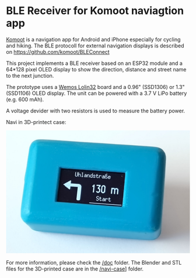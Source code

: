 # BLE Receiver for Komoot naviagtion app

[Komoot](https://www.komoot.de) is a navigation app for Android and iPhone especially for cycling and hiking. The BLE protocoll for external navigation displays is described on https://github.com/komoot/BLEConnect

This project implements a BLE receiver based on an ESP32 module and a 64*128 pixel OLED display to show the direction, distance and street name to the next junction.

The prototype uses a [Wemos Lolin32](https://wiki.wemos.cc/products:lolin32:lolin32) board and a 0.96" (SSD1306) or 1.3" (SSD1106) OLED display. The unit can be powered with a 3.7 V LiPo battery (e.g. 600 mAh).

A voltage devider with two resistors is used to measure the battery power.

Navi in 3D-printect case:

![navi in 3d-printed case](/doc/navi-case.jpg)

For more information, please check the [/doc](/doc) folder.
The Blender and STL files for the 3D-printed case are in the [/navi-case](/navi-case)] folder.
